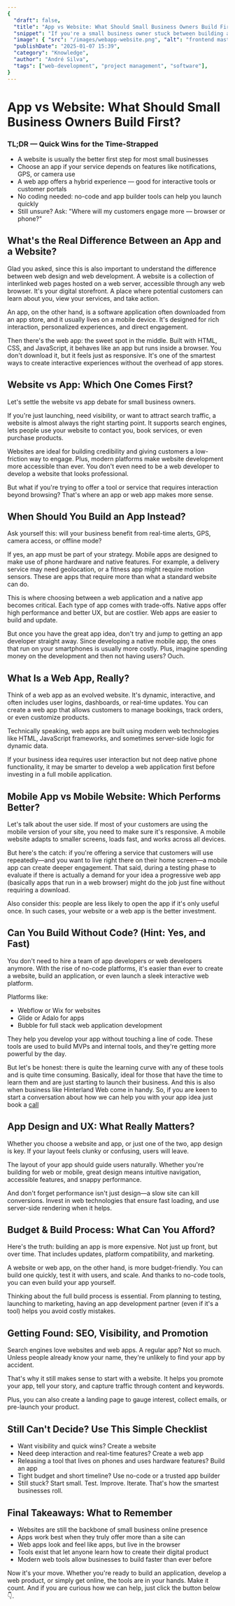 ```yaml
---
{
  "draft": false,
  "title": "App vs Website: What Should Small Business Owners Build First?",
  "snippet": "If you're a small business owner stuck between building an app or launching a website, you're not alone.",
  "image": { "src": "/images/webapp-website.png", "alt": "frontend master" },
  "publishDate": "2025-01-07 15:39",
  "category": "Knowledge",
  "author": "André Silva",
  "tags": ["web-development", "project management", "software"],
}
---
```


# App vs Website: What Should Small Business Owners Build First?

### TL;DR — Quick Wins for the Time-Strapped

- A website is usually the better first step for most small businesses
- Choose an app if your service depends on features like notifications, GPS, or camera use
- A web app offers a hybrid experience — good for interactive tools or customer portals
- No coding needed: no-code and app builder tools can help you launch quickly
- Still unsure? Ask: "Where will my customers engage more — browser or phone?"

## What's the Real Difference Between an App and a Website?

Glad you asked, since this is also important to understand the difference between web design and web development. A website is a collection of interlinked web pages hosted on a web server, accessible through any web browser. It's your digital storefront. A place where potential customers can learn about you, view your services, and take action.

An app, on the other hand, is a software application often downloaded from an app store, and it usually lives on a mobile device. It's designed for rich interaction, personalized experiences, and direct engagement.

Then there's the web app: the sweet spot in the middle. Built with HTML, CSS, and JavaScript, it behaves like an app but runs inside a browser. You don't download it, but it feels just as responsive. It's one of the smartest ways to create interactive experiences without the overhead of app stores.

## Website vs App: Which One Comes First?

Let's settle the website vs app debate for small business owners.

If you're just launching, need visibility, or want to attract search traffic, a website is almost always the right starting point. It supports search engines, lets people use your website to contact you, book services, or even purchase products.

Websites are ideal for building credibility and giving customers a low-friction way to engage. Plus, modern platforms make website development more accessible than ever. You don't even need to be a web developer to develop a website that looks professional.

But what if you're trying to offer a tool or service that requires interaction beyond browsing? That's where an app or web app makes more sense.

## When Should You Build an App Instead?

Ask yourself this: will your business benefit from real-time alerts, GPS, camera access, or offline mode?

If yes, an app must be part of your strategy. Mobile apps are designed to make use of phone hardware and native features. For example, a delivery service may need geolocation, or a fitness app might require motion sensors. These are apps that require more than what a standard website can do.

This is where choosing between a web application and a native app becomes critical. Each type of app comes with trade-offs. Native apps offer high performance and better UX, but are costlier. Web apps are easier to build and update.

But once you have the great app idea, don't try and jump to getting an app developer straight away. Since developing a native mobile app, the ones that run on your smartphones is usually more costly. Plus, imagine spending money on the development and then not having users? Ouch.

## What Is a Web App, Really?

Think of a web app as an evolved website. It's dynamic, interactive, and often includes user logins, dashboards, or real-time updates. You can create a web app that allows customers to manage bookings, track orders, or even customize products.

Technically speaking, web apps are built using modern web technologies like HTML, JavaScript frameworks, and sometimes server-side logic for dynamic data.

If your business idea requires user interaction but not deep native phone functionality, it may be smarter to develop a web application first before investing in a full mobile application.

## Mobile App vs Mobile Website: Which Performs Better?

Let's talk about the user side. If most of your customers are using the mobile version of your site, you need to make sure it's responsive. A mobile website adapts to smaller screens, loads fast, and works across all devices.

But here's the catch: if you're offering a service that customers will use repeatedly—and you want to live right there on their home screen—a mobile app can create deeper engagement. That said, during a testing phase to evaluate if there is actually a demand for your idea a progressive web app (basically apps that run in a web browser) might do the job just fine without requiring a download.

Also consider this: people are less likely to open the app if it's only useful once. In such cases, your website or a web app is the better investment.

## Can You Build Without Code? (Hint: Yes, and Fast)

You don't need to hire a team of app developers or web developers anymore. With the rise of no-code platforms, it's easier than ever to create a website, build an application, or even launch a sleek interactive web platform.

Platforms like:

- Webflow or Wix for websites
- Glide or Adalo for apps
- Bubble for full stack web application development

They help you develop your app without touching a line of code. These tools are used to build MVPs and internal tools, and they're getting more powerful by the day.

But let's be honest: there is quite the learning curve with any of these tools and is quite time consuming. Basically, ideal for those that have the time to learn them and are just starting to launch their business. And this is also when business like Hinterland Web come in handy. So, if you are keen to start a conversation about how we can help you with your app idea just book a [call](https://api.leadconnectorhq.com/widget/bookings/booking-type-1)

## App Design and UX: What Really Matters?

Whether you choose a website and app, or just one of the two, app design is key. If your layout feels clunky or confusing, users will leave.

The layout of your app should guide users naturally. Whether you're building for web or mobile, great design means intuitive navigation, accessible features, and snappy performance.

And don't forget performance isn't just design—a slow site can kill conversions. Invest in web technologies that ensure fast loading, and use server-side rendering when it helps.

## Budget & Build Process: What Can You Afford?

Here's the truth: building an app is more expensive. Not just up front, but over time. That includes updates, platform compatibility, and marketing.

A website or web app, on the other hand, is more budget-friendly. You can build one quickly, test it with users, and scale. And thanks to no-code tools, you can even build your app yourself.

Thinking about the full build process is essential. From planning to testing, launching to marketing, having an app development partner (even if it's a tool) helps you avoid costly mistakes.

## Getting Found: SEO, Visibility, and Promotion

Search engines love websites and web apps. A regular app? Not so much. Unless people already know your name, they're unlikely to find your app by accident.

That's why it still makes sense to start with a website. It helps you promote your app, tell your story, and capture traffic through content and keywords.

Plus, you can also create a landing page to gauge interest, collect emails, or pre-launch your product.

## Still Can't Decide? Use This Simple Checklist

- Want visibility and quick wins? Create a website
- Need deep interaction and real-time features? Create a web app
- Releasing a tool that lives on phones and uses hardware features? Build an app
- Tight budget and short timeline? Use no-code or a trusted app builder
- Still stuck? Start small. Test. Improve. Iterate. That's how the smartest businesses roll.

## Final Takeaways: What to Remember

- Websites are still the backbone of small business online presence
- Apps work best when they truly offer more than a site can
- Web apps look and feel like apps, but live in the browser
- Tools exist that let anyone learn how to create their digital product
- Modern web tools allow businesses to build faster than ever before

Now it's your move. Whether you're ready to build an application, develop a web product, or simply get online, the tools are in your hands. Make it count. And if you are curious how we can help, just click the button below 👇.
